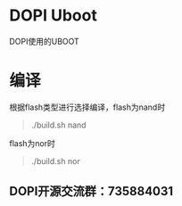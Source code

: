 # DOPI Uboot
DOPI使用的UBOOT
# 编译

根据flash类型进行选择编译，flash为nand时

> ./build.sh nand

flash为nor时

> ./build.sh nor



## DOPI开源交流群：735884031